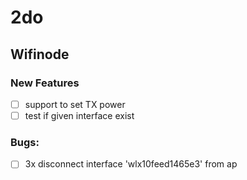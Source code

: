 # 2do

## Wifinode
### New Features
- [ ] support to set TX power
- [ ] test if given interface exist

### Bugs:
- [ ] 3x disconnect interface 'wlx10feed1465e3' from ap 
